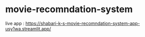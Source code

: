 # movie-recomndation-system


live app : https://shabari-k-s-movie-recomndation-system-app-usy1wa.streamlit.app/
